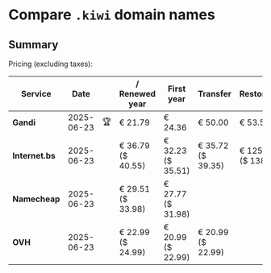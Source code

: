 # Compare `.kiwi` domain names

## Summary

Pricing (excluding taxes):

| Service | Date |  | / Renewed year | First year | Transfer | Restoration |
|--|--|--|--|--|--|--|
| **Gandi** | 2025-06-23 | 🏆 | € 21.79 | € 24.36 | € 50.00 | € 53.53 |
| **Internet.bs** | 2025-06-23 |  | € 36.79<br>($ 40.55) | € 32.23<br>($ 35.51) | € 35.72<br>($ 39.35) | € 125.89<br>($ 138.69) |
| **Namecheap** | 2025-06-23 |  | € 29.51<br>($ 33.98) | € 27.77<br>($ 31.98) |  |  |
| **OVH** | 2025-06-23 |  | € 22.99<br>($ 24.99) | € 20.99<br>($ 22.99) | € 20.99<br>($ 22.99) |  |
